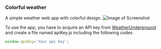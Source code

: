 ### Colorful weather
A simple weather web app with colorful design.
![Image of Screenshot](https://github.com/strivk/Front-end-playground/blob/master/Others/color-weather/colorful-weather.png?raw=true)

To use the app, you have to acquire an API key from [WeatherUnderground](https://www.wunderground.com/weather/api/d/docs) and create a file named apiKey.js including the following codes
```javascript
window.apiKey='Your api key';
```
